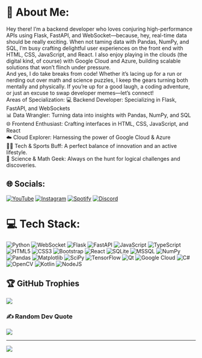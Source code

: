 # 💫 About Me:
Hey there! I’m a backend developer who loves conjuring high-performance APIs using Flask, FastAPI, and WebSocket—because, hey, real-time data should be really exciting. When not taming data with Pandas, NumPy, and SQL, I’m busy crafting delightful user experiences on the front end with HTML, CSS, JavaScript, and React. I also enjoy playing in the clouds (the digital kind, of course) with Google Cloud and Azure, building scalable solutions that won’t flinch under pressure. <br>
And yes, I do take breaks from code! Whether it’s lacing up for a run or nerding out over math and science puzzles, I keep the gears turning both mentally and physically. If you’re up for a good laugh, a coding adventure, or just an excuse to swap developer memes—let’s connect! <br>
Areas of Specialization:
💻 Backend Developer: Specializing in Flask, FastAPI, and WebSockets <br>
📊 Data Wrangler: Turning data into insights with Pandas, NumPy, and SQL  <br>
🌐 Frontend Enthusiast: Crafting interfaces in HTML, CSS, JavaScript, and React  <br>
☁️ Cloud Explorer: Harnessing the power of Google Cloud & Azure  <br>
🏃‍♂️ Tech & Sports Buff: A perfect balance of innovation and an active lifestyle.  <br>
🔬 Science & Math Geek: Always on the hunt for logical challenges and discoveries.  <br>
   
   
## 🌐 Socials:
[![YouTube](https://img.shields.io/badge/YouTube-FF0000?logo=youtube&logoColor=white)](https://www.youtube.com/@Artificial_Man666) [![Instagram](https://img.shields.io/badge/Instagram-%23E4405F.svg?logo=Instagram&logoColor=white)](https://instagram.com/sav1tar46)  [![Spotify](https://img.shields.io/badge/Spotify-1DB954?logo=spotify&logoColor=white)](https://open.spotify.com/user/31xiq35j7ol6hxt7xnl4y6livncy) [![Discord](https://img.shields.io/badge/Discord-5865F2?logo=discord&logoColor=white)](https://discord.gg/nYRy9Vy8Mf)

# 💻 Tech Stack:
![Python](https://img.shields.io/badge/python-3670A0?style=for-the-badge&logo=python&logoColor=ffdd54) 
![WebSocket](https://img.shields.io/badge/websocket-35495E?style=for-the-badge&logo=websocket&logoColor=white) 
![Flask](https://img.shields.io/badge/flask-%23000.svg?style=for-the-badge&logo=flask&logoColor=white) 
![FastAPI](https://img.shields.io/badge/fastapi-109989?style=for-the-badge&logo=fastapi&logoColor=white) 
![JavaScript](https://img.shields.io/badge/javascript-%23323330.svg?style=for-the-badge&logo=javascript&logoColor=%23F7DF1E) 
![TypeScript](https://img.shields.io/badge/typescript-%23007ACC.svg?style=for-the-badge&logo=typescript&logoColor=white) 
![HTML5](https://img.shields.io/badge/html5-%23E34F26.svg?style=for-the-badge&logo=html5&logoColor=white) 
![CSS3](https://img.shields.io/badge/css3-%231572B6.svg?style=for-the-badge&logo=css3&logoColor=white) 
![Bootstrap](https://img.shields.io/badge/bootstrap-%23563D7C.svg?style=for-the-badge&logo=bootstrap&logoColor=white) 
![React](https://img.shields.io/badge/react-%2320232a.svg?style=for-the-badge&logo=react&logoColor=%2361DAFB) 
![SQLite](https://img.shields.io/badge/sqlite-%2307405e.svg?style=for-the-badge&logo=sqlite&logoColor=white) 
![MSSQL](https://img.shields.io/badge/MSSQL-CC2927?style=for-the-badge&logo=microsoft-sql-server&logoColor=white) 
![NumPy](https://img.shields.io/badge/NumPy-013243?style=for-the-badge&logo=numpy&logoColor=white) 
![Pandas](https://img.shields.io/badge/Pandas-150458?style=for-the-badge&logo=pandas&logoColor=white) 
![Matplotlib](https://img.shields.io/badge/Matplotlib-%230000FF.svg?style=for-the-badge&logo=plotly&logoColor=white) 
![SciPy](https://img.shields.io/badge/SciPy-%230C55A5.svg?style=for-the-badge&logo=scipy&logoColor=white) 
![TensorFlow](https://img.shields.io/badge/TensorFlow-FF6F00?style=for-the-badge&logo=tensorflow&logoColor=white) 
![Qt](https://img.shields.io/badge/Qt-%23217346.svg?style=for-the-badge&logo=Qt&logoColor=white) 
![Google Cloud](https://img.shields.io/badge/Google%20Cloud-%234285F4.svg?style=for-the-badge&logo=google-cloud&logoColor=white) 
![C#](https://img.shields.io/badge/c%23-%23239120.svg?style=for-the-badge&logo=c-sharp&logoColor=white) 
![OpenCV](https://img.shields.io/badge/OpenCV-5C3EE8?style=for-the-badge&logo=opencv&logoColor=white) 
![Kotlin](https://img.shields.io/badge/kotlin-%230095D5.svg?style=for-the-badge&logo=kotlin&logoColor=white) 
![NodeJS](https://img.shields.io/badge/node.js-6DA55F?style=for-the-badge&logo=node.js&logoColor=white)



## 🏆 GitHub Trophies
![](https://github-profile-trophy.vercel.app/?username=LE1DENFROST&theme=radical&no-frame=false&no-bg=true&margin-w=4)

### ✍️ Random Dev Quote
![](https://quotes-github-readme.vercel.app/api?type=horizontal&theme=radical)

---
[![](https://visitcount.itsvg.in/api?id=LE1DENFROST&icon=0&color=0)](https://visitcount.itsvg.in)

<!-- Proudly created with GPRM ( https://gprm.itsvg.in ) -->
